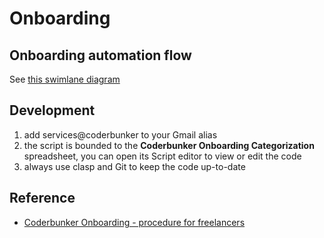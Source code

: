 # Onboarding

## Onboarding automation flow

See [this swimlane diagram](https://swimlanes.io/u/DMCO4LO8V)

## Development

1. add services@coderbunker to your Gmail alias
2. the script is bounded to the **Coderbunker Onboarding Categorization** spreadsheet, you can open its Script editor to view or edit the code 
3. always use clasp and Git to keep the code up-to-date

## Reference

* [Coderbunker Onboarding - procedure for freelancers](https://docs.google.com/document/d/1OskzP7OSv1wWe212Qgz_MpNTdNQcpgQbZAYKxjX12uA/edit#)

